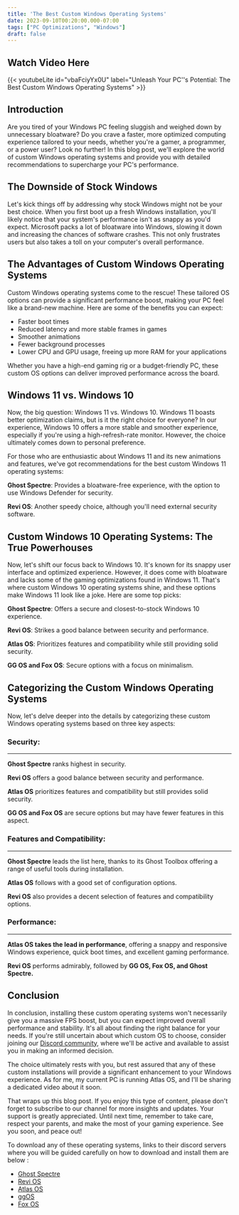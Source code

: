```yaml
---
title: 'The Best Custom Windows Operating Systems'
date: 2023-09-10T00:20:00.000-07:00
tags: ["PC Optimizations", "Windows"]
draft: false
---
```


**Watch Video Here** 
---
{{< youtubeLite id="vbaFciyYx0U" label="Unleash Your PC''s Potential: The Best Custom Windows Operating Systems" >}} 

Introduction 
--- 

Are you tired of your Windows PC feeling sluggish and weighed down by unnecessary bloatware? Do you crave a faster, more optimized computing experience tailored to your needs, whether you're a gamer, a programmer, or a power user? Look no further! In this blog post, we'll explore the world of custom Windows operating systems and provide you with detailed recommendations to supercharge your PC's performance.

  

The Downside of Stock Windows
--- 
  

Let's kick things off by addressing why stock Windows might not be your best choice. When you first boot up a fresh Windows installation, you'll likely notice that your system's performance isn't as snappy as you'd expect. Microsoft packs a lot of bloatware into Windows, slowing it down and increasing the chances of software crashes. This not only frustrates users but also takes a toll on your computer's overall performance.

  

The Advantages of Custom Windows Operating Systems
--- 
  

Custom Windows operating systems come to the rescue! These tailored OS options can provide a significant performance boost, making your PC feel like a brand-new machine. Here are some of the benefits you can expect:

  

*   Faster boot times
*   Reduced latency and more stable frames in games
*   Smoother animations
*   Fewer background processes
*   Lower CPU and GPU usage, freeing up more RAM for your applications

Whether you have a high-end gaming rig or a budget-friendly PC, these custom OS options can deliver improved performance across the board.

  

Windows 11 vs. Windows 10
--- 
  

Now, the big question: Windows 11 vs. Windows 10. Windows 11 boasts better optimization claims, but is it the right choice for everyone? In our experience, Windows 10 offers a more stable and smoother experience, especially if you're using a high-refresh-rate monitor. However, the choice ultimately comes down to personal preference.

  

For those who are enthusiastic about Windows 11 and its new animations and features, we've got recommendations for the best custom Windows 11 operating systems:

  

**Ghost Spectre**: Provides a bloatware-free experience, with the option to use Windows Defender for security.

  

**Revi OS**: Another speedy choice, although you'll need external security software.

  

Custom Windows 10 Operating Systems: The True Powerhouses
--- 
  

Now, let's shift our focus back to Windows 10. It's known for its snappy user interface and optimized experience. However, it does come with bloatware and lacks some of the gaming optimizations found in Windows 11. That's where custom Windows 10 operating systems shine, and these options make Windows 11 look like a joke. Here are some top picks:

  

**Ghost Spectre**: Offers a secure and closest-to-stock Windows 10 experience.

  

**Revi OS**: Strikes a good balance between security and performance.

  

**Atlas OS**: Prioritizes features and compatibility while still providing solid security.

  

**GG OS and Fox OS**: Secure options with a focus on minimalism.

  

Categorizing the Custom Windows Operating Systems
--- 
  

Now, let's delve deeper into the details by categorizing these custom Windows operating systems based on three key aspects:

  

### Security:
--- 
  

**Ghost Spectre** ranks highest in security.

**Revi OS** offers a good balance between security and performance.

**Atlas OS** prioritizes features and compatibility but still provides solid security.

**GG OS and Fox OS** are secure options but may have fewer features in this aspect.

### Features and Compatibility:
--- 
  

**Ghost Spectre** leads the list here, thanks to its Ghost Toolbox offering a range of useful tools during installation.

**Atlas OS** follows with a good set of configuration options.

**Revi OS** also provides a decent selection of features and compatibility options.

  

### Performance:
--- 
  

**Atlas OS takes the lead in performance**, offering a snappy and responsive Windows experience, quick boot times, and excellent gaming performance.

**Revi OS** performs admirably, followed by **GG OS, Fox OS, and Ghost Spectre.**

Conclusion
--- 
  

In conclusion, installing these custom operating systems won't necessarily give you a massive FPS boost, but you can expect improved overall performance and stability. It's all about finding the right balance for your needs. If you're still uncertain about which custom OS to choose, consider joining our [Discord community](https://discord.gg/vCQEcfBw5T), where we'll be active and available to assist you in making an informed decision.

  

The choice ultimately rests with you, but rest assured that any of these custom installations will provide a significant enhancement to your Windows experience. As for me, my current PC is running Atlas OS, and I'll be sharing a dedicated video about it soon.

  

That wraps up this blog post. If you enjoy this type of content, please don't forget to subscribe to our channel for more insights and updates. Your support is greatly appreciated. Until next time, remember to take care, respect your parents, and make the most of your gaming experience. See you soon, and peace out!

  

To download any of these operating systems, links to their discord servers where you will be guided carefully on how to download and install them are below :

*   [Ghost Spectre](https://www.youtube.com/@GHOSTSPECTRE/videos)
*   [Revi OS](https://revi.cc/)
*   [Atlas OS](https://atlasos.net/)
*   [ggOS](https://dsc.gg/ggos)
*   [Fox OS](https://theultimatefoxos.dev/)